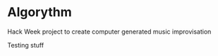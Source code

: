 Algorythm
=========

Hack Week project to create computer generated music improvisation

Testing stuff
